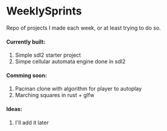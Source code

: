 # WeeklySprints

Repo of projects I made each week, or at least trying to do so. 

#### Currently built:

1. Simple sdl2 starter project
2. Simpe cellular automata engine done in sdl2

#### Comming soon:

1. Pacman clone with algorithm for player to autoplay
2. Marching squares in rust + glfw
   
#### Ideas:

1. I'll add it later